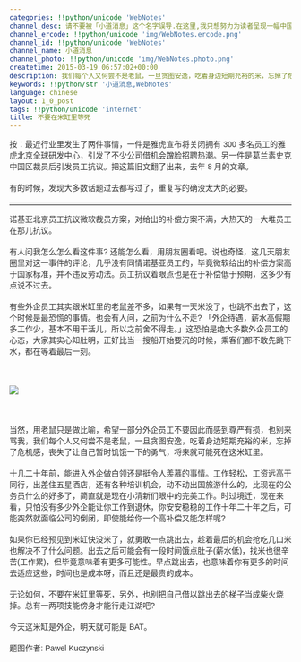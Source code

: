 ```yaml
---
categories: !!python/unicode 'WebNotes'
channel_desc: 请不要被「小道消息」这个名字误导.在这里,我只想努力为读者呈现一幅中国互联网的清明上河图.
channel_ercode: !!python/unicode 'img/WebNotes.ercode.png'
channel_id: !!python/unicode 'WebNotes'
channel_name: 小道消息
channel_photo: !!python/unicode 'img/WebNotes.photo.png'
createtime: 2015-03-19 06:57:02+00:00
description: 我们每个人又何尝不是老鼠，一旦贪图安逸，吃着身边短期充裕的米，忘掉了危机感，丧失了让自己暂时饥饿一下的勇气，将来就可能死在这米缸里。
keywords: !!python/str '小道消息,WebNotes'
language: chinese
layout: 1_0_post
tags: !!python/unicode 'internet'
title: 不要在米缸里等死
---
```

<div class="rich_media_content" id="js_content">
<p style="font-family: Avenir, sans-serif; border: 0px; margin-top: 12px; margin-bottom: 18px; padding: 0px; outline: 0px; color: rgb(51, 51, 51); white-space: normal;">
         按：最近行业里发生了两件事情，一件是雅虎宣布将关闭拥有 300 多名员工的雅虎北京全球研发中心，引发了不少公司借机会蹭脸招聘热潮。另一件是葛兰素史克中国区裁员后引发员工抗议。把这篇旧文翻了出来，去年 8 月的文章。
        </p>
<p style="font-family: Avenir, sans-serif; border: 0px; margin-top: 12px; margin-bottom: 18px; padding: 0px; outline: 0px; color: rgb(51, 51, 51); white-space: normal;">
         有的时候，发现大多数话题过去都写过了，重复写的确没太大的必要。
        </p>
<hr style="font-family: Avenir, sans-serif; border-right-width: 0px; border-bottom-width: 0px; border-left-width: 0px; border-top-style: solid; border-top-color: rgb(234, 234, 234); height: 1px; margin: 1em 0px; padding: 0px; color: rgb(51, 51, 51); white-space: normal;"/>
<p style="font-family: Avenir, sans-serif; border: 0px; margin-top: 12px; margin-bottom: 18px; padding: 0px; outline: 0px; color: rgb(51, 51, 51); white-space: normal;">
         诺基亚北京员工抗议微软裁员方案，对给出的补偿方案不满，大热天的一大堆员工在那儿抗议。
        </p>
<p style="font-family: Avenir, sans-serif; border: 0px; margin-top: 12px; margin-bottom: 18px; padding: 0px; outline: 0px; color: rgb(51, 51, 51); white-space: normal;">
         有人问我怎么怎么看这件事? 还能怎么看，用朋友圈看吧。说也奇怪，这几天朋友圈里对这一事件的评论，几乎没有同情诺基亚员工的，毕竟微软给出的补偿方案高于国家标准，并不违反劳动法。员工抗议着眼点也是在于补偿低于预期，这多少有点说不过去。
        </p>
<p style="font-family: Avenir, sans-serif; border: 0px; margin-top: 12px; margin-bottom: 18px; padding: 0px; outline: 0px; color: rgb(51, 51, 51); white-space: normal;">
         有些外企员工其实跟米缸里的老鼠差不多，如果有一天米没了，也跳不出去了，这个时候是最恐慌的事情。也会有人问，之前为什么不走? 「外企待遇，薪水高假期多工作少，基本不用干活儿，所以之前舍不得走。」这恐怕是绝大多数外企员工的心态，大家其实心知肚明，正好比当一搜船开始要沉的时候，乘客们都不敢先跳下水，都在等着最后一刻。
        </p>
<p style="font-family: Avenir, sans-serif; border: 0px; margin-top: 12px; margin-bottom: 18px; padding: 0px; outline: 0px; color: rgb(51, 51, 51); white-space: normal;">
<br/>
</p>
<p style="font-family: Avenir, sans-serif; border: 0px; margin-top: 12px; margin-bottom: 18px; padding: 0px; outline: 0px; color: rgb(51, 51, 51); white-space: normal;">
<img data-ratio="0.5258126195028681" data-s="300,640" data-src="" data-type="jpeg" data-w="" src="{{ '/img/ow5rEn8QGlFia7wBumULjibqehzDTe3Zj4s6UBPQvvt2dxncZvZOnmfTnCDr7w4SU29sKXTZgTXVPkep3DzGtvibw..png' | prepend: site.img | replace: '//','/' }}"/>
<br/>
</p>
<p style="font-family: Avenir, sans-serif; border: 0px; margin-top: 12px; margin-bottom: 18px; padding: 0px; outline: 0px; color: rgb(51, 51, 51); white-space: normal;">
<br/>
</p>
<p style="font-family: Avenir, sans-serif; border: 0px; margin-top: 12px; margin-bottom: 18px; padding: 0px; outline: 0px; color: rgb(51, 51, 51); white-space: normal;">
         当然，用老鼠只是做比喻，希望一部分外企员工不要因此而感到尊严有损，也别来骂我，我们每个人又何尝不是老鼠，一旦贪图安逸，吃着身边短期充裕的米，忘掉了危机感，丧失了让自己暂时饥饿一下的勇气，将来就可能死在这米缸里。
        </p>
<p style="font-family: Avenir, sans-serif; border: 0px; margin-top: 12px; margin-bottom: 18px; padding: 0px; outline: 0px; color: rgb(51, 51, 51); white-space: normal;">
         十几二十年前，能进入外企做白领还是挺令人羡慕的事情。工作轻松，工资远高于同行，出差住五星酒店，还有各种培训机会，动不动出国旅游什么的，比现在的公务员什么的好多了，简直就是现在小清新们眼中的完美工作。时过境迁，现在来看，只怕没有多少外企能让你工作到退休，你安安稳稳的工作十年二十年之后，可能突然就面临公司的倒闭，即使能给你一个高补偿又能怎样呢?
        </p>
<p style="font-family: Avenir, sans-serif; border: 0px; margin-top: 12px; margin-bottom: 18px; padding: 0px; outline: 0px; color: rgb(51, 51, 51); white-space: normal;">
         如果你已经预见到米缸快没米了，就勇敢一点跳出去，趁着最后的机会抢吃几口米也解决不了什么问题。出去之后可能会有一段时间饿点肚子(薪水低)，找米也很辛苦(工作累)，但毕竟意味着有更多可能性。早点跳出去，也意味着你有更多的时间去适应这些，时间也是成本呀，而且还是最贵的成本。
        </p>
<p style="font-family: Avenir, sans-serif; border: 0px; margin-top: 12px; margin-bottom: 18px; padding: 0px; outline: 0px; color: rgb(51, 51, 51); white-space: normal;">
         无论如何，不要在米缸里等死，另外，也别把自己借以跳出去的梯子当成柴火烧掉。总有一两项技能傍身才能行走江湖吧?
        </p>
<p style="font-family: Avenir, sans-serif; border: 0px; margin-top: 12px; margin-bottom: 18px; padding: 0px; outline: 0px; color: rgb(51, 51, 51); white-space: normal;">
         今天这米缸是外企，明天就可能是 BAT。
        </p>
<p style="font-family: Avenir, sans-serif; border: 0px; margin-top: 12px; margin-bottom: 18px; padding: 0px; outline: 0px; color: rgb(51, 51, 51); white-space: normal;">
         题图作者: Pawel Kuczynski
        </p>
<p>
<br/>
</p>
</div>